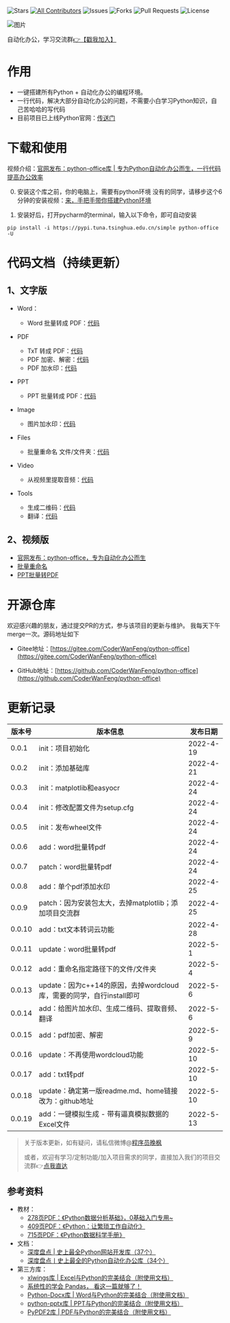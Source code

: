 

![Stars](https://img.shields.io/github/stars/CoderWanFeng/python-office)
[![All Contributors](https://img.shields.io/github/contributors/CoderWanFeng/python-office)](#contributors-)
![Issues](https://img.shields.io/github/issues/CoderWanFeng/python-office)
![Forks](https://img.shields.io/github/forks/CoderWanFeng/python-office)
![Pull Requests](https://img.shields.io/github/issues-pr/CoderWanFeng/python-office?)
![License](https://img.shields.io/github/license/CoderWanFeng/python-office)

![图片](https://f10.baidu.com/it/u=442371958,171656815&fm=30&app=106&f=JPEG&access=215967316?w=640&h=201&s=D923707E86D40D7216227510020080DA)


自动化办公，学习交流群[👉【戳我加入】](http://www.python4office.cn/wechat-group/)

# 作用
- 一键搭建所有Python + 自动化办公的编程环境。
- 一行代码，解决大部分自动化办公的问题，不需要小白学习Python知识，自己苦哈哈的写代码
- 目前项目已上线Python官网：[传送门](https://pypi.org/project/python-office)


# 下载和使用
视频介绍：[官网发布：python-office库 | 专为Python自动化办公而生，一行代码提高办公效率](https://www.bilibili.com/video/BV1pT4y1k7FH?spm_id_from=333.999.0.0)


0. 安装这个库之前，你的电脑上，需要有python环境
没有的同学，请移步这个6分钟的安装视频：[来，手把手带你搭建Python环境](https://www.bilibili.com/video/BV1Q44y1u7rV)

1. 安装好后，打开pycharm的terminal，输入以下命令，即可自动安装
```
pip install -i https://pypi.tuna.tsinghua.edu.cn/simple python-office -U
```



# 代码文档（持续更新）

## 1、文字版


- Word：
    - Word 批量转成 PDF：[代码](https://mp.weixin.qq.com/s/eBn3N_FEx1dlC_-ttmlOwg)

- PDF
    - TxT 转成 PDF：[代码](https://mp.weixin.qq.com/s/GiXYB_xZdlsYv5AIeIELkA)
    - PDF 加密、解密：[代码](https://mp.weixin.qq.com/s/YOxBzYPMqfl5gCAWtnVXKA)
    - PDF 加水印：[代码](https://mp.weixin.qq.com/s/yJDs5RoytRL5hl-ybXkZOA)

- PPT
    - PPT 批量转成 PDF：[代码](https://mp.weixin.qq.com/s/T31F-U5AdDd3D-61b_K5Qg)

- Image
    - 图片加水印：[代码](https://mp.weixin.qq.com/s/4Pt0YWakkPhfEWVMHwXe8g)

- Files
    - 批量重命名 文件/文件夹：[代码](https://mp.weixin.qq.com/s/4Pt0YWakkPhfEWVMHwXe8g)

- Video
    - 从视频里提取音频：[代码](https://mp.weixin.qq.com/s/4Pt0YWakkPhfEWVMHwXe8g)

- Tools
    - 生成二维码：[代码](https://mp.weixin.qq.com/s/4Pt0YWakkPhfEWVMHwXe8g)
    - 翻译：[代码](https://mp.weixin.qq.com/s/4Pt0YWakkPhfEWVMHwXe8g)

## 2、视频版
- [官网发布：python-office，专为自动化办公而生](https://www.bilibili.com/video/BV1pT4y1k7FH?spm_id_from=333.999.0.0)
- [批量重命名](https://www.bilibili.com/video/BV12r4y187Yj?spm_id_from=333.999.0.0)
- [PPT批量转PDF](https://www.bilibili.com/video/BV17Y411c792?spm_id_from=333.999.0.0)

# 开源仓库

欢迎感兴趣的朋友，通过提交PR的方式，参与该项目的更新与维护。
我每天下午merge一次。源码地址如下

- Gitee地址：[https://gitee.com/CoderWanFeng/python-office](https://gitee.com/CoderWanFeng/python-office)

- GitHub地址：[https://github.com/CoderWanFeng/python-office](https://github.com/CoderWanFeng/python-office)


# 更新记录

| 版本号 | 版本信息            | 发布日期  |
| ------ | ------------------- | --------- |
| 0.0.1  | init：项目初始化          | 2022-4-19 |
| 0.0.2  | init：添加基础库          | 2022-4-21 |
| 0.0.3  | init：matplotlib和easyocr | 2022-4-24 |
| 0.0.4  | init：修改配置文件为setup.cfg | 2022-4-24 |
| 0.0.5  | init：发布wheel文件 | 2022-4-24 |
| 0.0.6  | add：word批量转pdf | 2022-4-24 |
| 0.0.7  | patch：word批量转pdf | 2022-4-24 |
| 0.0.8  | add：单个pdf添加水印 | 2022-4-25 |
| 0.0.9  | patch：因为安装包太大，去掉matplotlib；添加项目交流群 | 2022-4-25 |
| 0.0.10  | add：txt文本转词云功能 | 2022-4-28 |
| 0.0.11  | update：word批量转pdf | 2022-5-1 |
| 0.0.12  | add：重命名指定路径下的文件/文件夹 | 2022-5-4 |
| 0.0.13  | update：因为c++14的原因，去掉wordcloud库，需要的同学，自行install即可 | 2022-5-6 |
| 0.0.14  | add：给图片加水印、生成二维码、提取音频、翻译 | 2022-5-6 |
| 0.0.15  | add：pdf加密、解密 | 2022-5-9 |
| 0.0.16  | update：不再使用wordcloud功能 | 2022-5-10 |
| 0.0.17  | add：txt转pdf | 2022-5-10 |
| 0.0.18  | update：确定第一版readme.md、home链接改为：github地址 | 2022-5-10 |
| 0.0.19  | add：一键模拟生成 - 带有逼真模拟数据的Excel文件 | 2022-5-13 |


> 关于版本更新，如有疑问，请私信微博@[程序员晚枫](http://www.python4office.cn/weibo-qaq/)
>
> 或者，欢迎有学习/定制功能/加入项目需求的同学，直接加入我们的项目交流群👉[点我直达](http://www.python4office.cn/images/2-free-group.jpg)

## 参考资料 
- 教材：
    - [278页PDF：《Python数据分析基础》，0基础入门专用~](https://mp.weixin.qq.com/s/YWNkn366SdF4IWYTczpBAw)
    - [409页PDF：《Python：让繁琐工作自动化》](https://mp.weixin.qq.com/s/yQRSjUliJsdvKW8du9iF6g)
    - [715页PDF：《Python数据科学手册》](https://mp.weixin.qq.com/s/WEZCqQdNY_KljGeXHgzdtA)
- 文档：
    - [深度盘点 | 史上最全Python网站开发库（37个）](https://mp.weixin.qq.com/s/nt38KmPVdiQvdV0q-pW85A)
    - [深度盘点丨史上最全的Python自动化办公库（34个）](https://mp.weixin.qq.com/s/RsBG_cg8GsB2P-9zmhrA1Q)
- 第三方库：
    - [xlwings库 | Excel与Python的完美结合（附使用文档）](https://mp.weixin.qq.com/s/2_qNnsPK6fjEAUu3jf-NFA)
    - [系统性的学会 Pandas， 看这一篇就够了！](https://mp.weixin.qq.com/s/tzy7h_qrk_tkK4ojnRSFtQ)
    - [Python-Docx库 | Word与Python的完美结合（附使用文档）](https://mp.weixin.qq.com/s/_QzBRGeXsqF65-xlzQfFjQ)
    - [python-pptx库 | PPT与Python的完美结合（附使用文档）](https://mp.weixin.qq.com/s/dXrveWypcR5S4XGauS4wcg)
    - [PyPDF2库 | PDF与Python的完美结合（附使用文档）](https://mp.weixin.qq.com/s/M4ARo2SXZcGIjMcv19SVyA)
